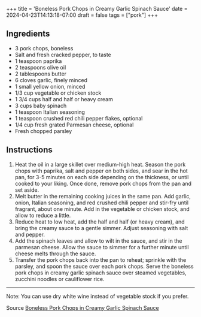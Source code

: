 +++
title = 'Boneless Pork Chops in Creamy Garlic Spinach Sauce'
date = 2024-04-23T14:13:18-07:00
draft = false
tags = ["pork"]
+++

## Ingredients

* 3 pork chops, boneless
* Salt and fresh cracked pepper, to taste
* 1 teaspoon paprika
* 2 teaspoons olive oil
* 2 tablespoons butter
* 6 cloves garlic, finely minced
* 1 small yellow onion, minced
* 1/3 cup vegetable or chicken stock
* 1 3/4 cups half and half or heavy cream
* 3 cups baby spinach
* 1 teaspoon Italian seasoning
* 1 teaspoon crushed red chili pepper flakes, optional
* 1/4 cup fresh grated Parmesan cheese, optional
* Fresh chopped parsley

## Instructions

1. Heat the oil in a large skillet over medium-high heat. Season the pork chops with paprika, salt and pepper on both sides, and sear in the hot pan, for 3-5 minutes on each side depending on the thickness, or until cooked to your liking. Once done, remove pork chops from the pan and set aside.
2. Melt butter in the remaining cooking juices in the same pan. Add garlic, onion, Italian seasoning, and red crushed chili pepper and stir-fry until fragrant, about one minute. Add in the vegetable or chicken stock, and allow to reduce a little.
3. Reduce heat to low heat, add the half and half (or heavy cream), and bring the creamy sauce to a gentle simmer. Adjust seasoning with salt and pepper.
4. Add the spinach leaves and allow to wilt in the sauce, and stir in the parmesan cheese. Allow the sauce to simmer for a further minute until cheese melts through the sauce.
5. Transfer the pork chops back into the pan to reheat; sprinkle with the parsley, and spoon the sauce over each pork chops. Serve the boneless pork chops in creamy garlic spinach sauce over steamed vegetables, zucchini noodles or cauliflower rice. 

***

Note: You can use dry white wine instead of vegetable stock if you prefer.

Source
[Boneless Pork Chops in Creamy Garlic Spinach Sauce](https://www.yummly.com/recipe/Boneless-Pork-Chops-in-Creamy-Garlic-Spinach-Sauce-2395851#directions)
